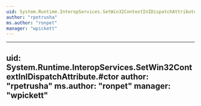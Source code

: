 ```yaml
---
uid: System.Runtime.InteropServices.SetWin32ContextInIDispatchAttribute
author: "rpetrusha"
ms.author: "ronpet"
manager: "wpickett"
---
```


---
uid: System.Runtime.InteropServices.SetWin32ContextInIDispatchAttribute.#ctor
author: "rpetrusha"
ms.author: "ronpet"
manager: "wpickett"
---
